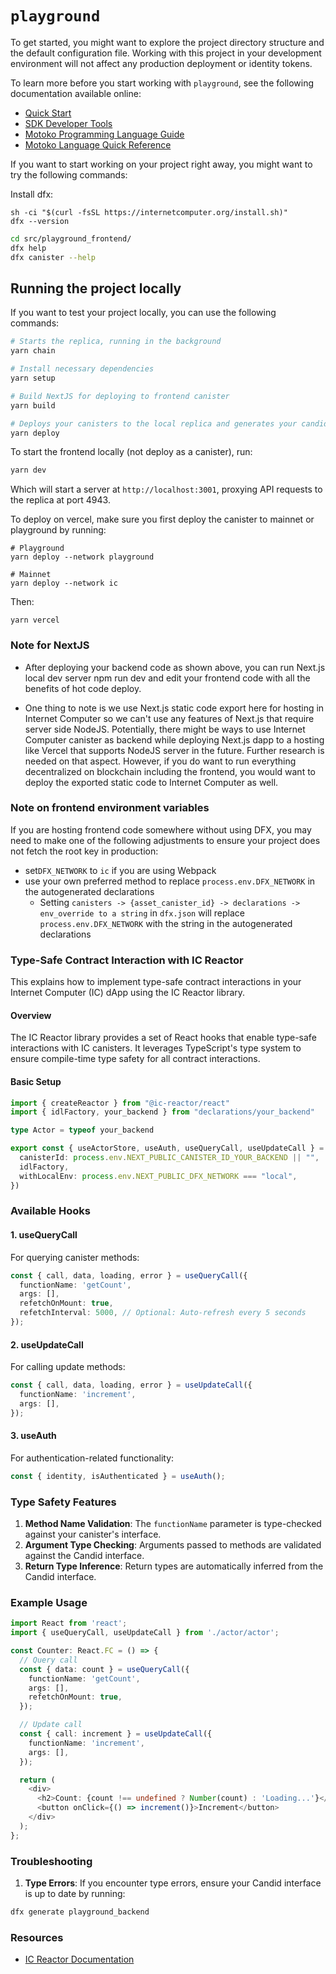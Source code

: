 # `playground`

To get started, you might want to explore the project directory structure and the default configuration file. Working with this project in your development environment will not affect any production deployment or identity tokens.

To learn more before you start working with `playground`, see the following documentation available online:

- [Quick Start](https://internetcomputer.org/docs/current/developer-docs/setup/deploy-locally)
- [SDK Developer Tools](https://internetcomputer.org/docs/current/developer-docs/setup/install)
- [Motoko Programming Language Guide](https://internetcomputer.org/docs/current/motoko/main/motoko)
- [Motoko Language Quick Reference](https://internetcomputer.org/docs/current/motoko/main/language-manual)

If you want to start working on your project right away, you might want to try the following commands:

Install dfx:

```
sh -ci "$(curl -fsSL https://internetcomputer.org/install.sh)"
dfx --version
```

```bash
cd src/playground_frontend/
dfx help
dfx canister --help
```

## Running the project locally

If you want to test your project locally, you can use the following commands:

```bash
# Starts the replica, running in the background
yarn chain

# Install necessary dependencies
yarn setup

# Build NextJS for deploying to frontend canister
yarn build

# Deploys your canisters to the local replica and generates your candid interface
yarn deploy
```

To start the frontend locally (not deploy as a canister), run:

```bash
yarn dev
```

Which will start a server at `http://localhost:3001`, proxying API requests to the replica at port 4943.

To deploy on vercel, make sure you first deploy the canister to mainnet or playground by running:

```
# Playground
yarn deploy --network playground

# Mainnet
yarn deploy --network ic
```

Then:
```
yarn vercel
```

### Note for NextJS

- After deploying your backend code as shown above, you can run Next.js local dev server npm run dev and edit your frontend code with all the benefits of hot code deploy.

- One thing to note is we use Next.js static code export here for hosting in Internet Computer so we can't use any features of Next.js that require server side NodeJS. Potentially, there might be ways to use Internet Computer canister as backend while deploying Next.js dapp to a hosting like Vercel that supports NodeJS server in the future. Further research is needed on that aspect. However, if you do want to run everything decentralized on blockchain including the frontend, you would want to deploy the exported static code to Internet Computer as well.



### Note on frontend environment variables

If you are hosting frontend code somewhere without using DFX, you may need to make one of the following adjustments to ensure your project does not fetch the root key in production:

- set`DFX_NETWORK` to `ic` if you are using Webpack
- use your own preferred method to replace `process.env.DFX_NETWORK` in the autogenerated declarations
  - Setting `canisters -> {asset_canister_id} -> declarations -> env_override to a string` in `dfx.json` will replace `process.env.DFX_NETWORK` with the string in the autogenerated declarations

### Type-Safe Contract Interaction with IC Reactor

This explains how to implement type-safe contract interactions in your Internet Computer (IC) dApp using the IC Reactor library.

#### Overview

The IC Reactor library provides a set of React hooks that enable type-safe interactions with IC canisters. It leverages TypeScript's type system to ensure compile-time type safety for all contract interactions.

#### Basic Setup

```typescript
import { createReactor } from "@ic-reactor/react"
import { idlFactory, your_backend } from "declarations/your_backend"

type Actor = typeof your_backend

export const { useActorStore, useAuth, useQueryCall, useUpdateCall } = createReactor<Actor>({
  canisterId: process.env.NEXT_PUBLIC_CANISTER_ID_YOUR_BACKEND || "",
  idlFactory,
  withLocalEnv: process.env.NEXT_PUBLIC_DFX_NETWORK === "local",
})
```

### Available Hooks

#### 1. useQueryCall
For querying canister methods:

```typescript
const { call, data, loading, error } = useQueryCall({
  functionName: 'getCount',
  args: [],
  refetchOnMount: true,
  refetchInterval: 5000, // Optional: Auto-refresh every 5 seconds
});
```

#### 2. useUpdateCall
For calling update methods:

```typescript
const { call, data, loading, error } = useUpdateCall({
  functionName: 'increment',
  args: [],
});
```

#### 3. useAuth
For authentication-related functionality:

```typescript
const { identity, isAuthenticated } = useAuth();
```

### Type Safety Features

1. **Method Name Validation**: The `functionName` parameter is type-checked against your canister's interface.
2. **Argument Type Checking**: Arguments passed to methods are validated against the Candid interface.
3. **Return Type Inference**: Return types are automatically inferred from the Candid interface.

### Example Usage

```typescript
import React from 'react';
import { useQueryCall, useUpdateCall } from './actor/actor';

const Counter: React.FC = () => {
  // Query call
  const { data: count } = useQueryCall({
    functionName: 'getCount',
    args: [],
    refetchOnMount: true,
  });

  // Update call
  const { call: increment } = useUpdateCall({
    functionName: 'increment',
    args: [],
  });

  return (
    <div>
      <h2>Count: {count !== undefined ? Number(count) : 'Loading...'}</h2>
      <button onClick={() => increment()}>Increment</button>
    </div>
  );
};
```

### Troubleshooting

1. **Type Errors**: If you encounter type errors, ensure your Candid interface is up to date by running:
```bash
dfx generate playground_backend
```

### Resources

- [IC Reactor Documentation](https://github.com/B3Pay/ic-reactor)
